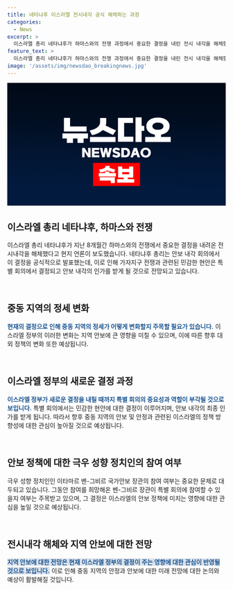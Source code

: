 ```yaml
---
title: 네타냐후 이스라엘 전시내각 공식 해체하는 과정
categories:
  - News
excerpt: >
  이스라엘 총리 네타냐후가 하마스와의 전쟁 과정에서 중요한 결정을 내린 전시 내각을 해체했습니다. 해체된 전시 내각으로 인해 가자지구 전쟁 관련 민감한 현안은 특별 회의에서 결정되고, 최종적으로 안보 내각의 승인을 받을 것으로 전망됩니다. 하지만 극우 성향 정치인 이타마르 벤-그비르 국가안보 장관은 이 특별 회의에 포함되지 않을 것으로 보입니다. 이스라엘 현지 언론의 보도에 따르면 네타냐후 총리는 전날 밤 열린 안보 내각 회의에서 이 결정을 공식화했습니다.
feature_text: >
  이스라엘 총리 네타냐후가 하마스와의 전쟁 과정에서 중요한 결정을 내린 전시 내각을 해체했습니다. 해체된 전시 내각으로 인해 가자지구 전쟁 관련 민감한 현안은 특별 회의에서 결정되고, 최종적으로 안보 내각의 승인을 받을 것으로 전망됩니다. 하지만 극우 성향 정치인 이타마르 벤-그비르 국가안보 장관은 이 특별 회의에 포함되지 않을 것으로 보입니다. 이스라엘 현지 언론의 보도에 따르면 네타냐후 총리는 전날 밤 열린 안보 내각 회의에서 이 결정을 공식화했습니다.
image: '/assets/img/newsdao_breakingnews.jpg'
---
```


<p><img src="/assets/img/newsdao_breakingnews.jpg" alt="pcversion 속보" /></p>

<h2 data-ke-size="size26">이스라엘 총리 네타냐후, 하마스와 전쟁</h2>

<p>이스라엘 총리 네타냐후가 지난 8개월간 하마스와의 전쟁에서 중요한 결정을 내려온 전시내각을 해체했다고 현지 언론이 보도했습니다. 네타냐후 총리는 안보 내각 회의에서 이 결정을 공식적으로 발표했는데, 이로 인해 가자지구 전쟁과 관련된 민감한 현안은 특별 회의에서 결정되고 안보 내각의 인가를 받게 될 것으로 전망되고 있습니다.</p>

<p data-ke-size="size16">&nbsp;</p>

<h2 data-ke-size="size26">중동 지역의 정세 변화</h2>

<p><b><span style="color: #1a5490;">현재의 결정으로 인해 중동 지역의 정세가 어떻게 변화할지 주목할 필요가 있습니다.</span></b> 이스라엘 정부의 이러한 변화는 지역 안보에 큰 영향을 미칠 수 있으며, 이에 따른 향후 대외 정책의 변화 또한 예상됩니다.</p>

<p data-ke-size="size16">&nbsp;</p>

<h2 data-ke-size="size26">이스라엘 정부의 새로운 결정 과정</h2>

<p><b><span style="color: #1a5490;">이스라엘 정부가 새로운 결정을 내릴 때까지 특별 회의의 중요성과 역할이 부각될 것으로 보입니다.</span></b> 특별 회의에서는 민감한 현안에 대한 결정이 이루어지며, 안보 내각의 최종 인가를 받게 됩니다. 따라서 향후 중동 지역의 안보 및 안정과 관련된 이스라엘의 정책 방향성에 대한 관심이 높아질 것으로 예상됩니다.</p>

<p data-ke-size="size16">&nbsp;</p>

<h2 data-ke-size="size26">안보 정책에 대한 극우 성향 정치인의 참여 여부</h2>

<p>극우 성향 정치인인 이타마르 벤-그비르 국가안보 장관의 참여 여부는 중요한 문제로 대두되고 있습니다. 그동안 참여를 희망해온 벤-그비르 장관이 특별 회의에 참여할 수 있을지 여부는 주목받고 있으며, 그 결정은 이스라엘의 안보 정책에 미치는 영향에 대한 관심을 높일 것으로 예상됩니다.</p>

<p data-ke-size="size16">&nbsp;</p>

<h2 data-ke-size="size26">전시내각 해체와 지역 안보에 대한 전망</h2>

<p><b><span style="background-color: #21538527; color: #1a5490;">지역 안보에 대한 전망은 현재 이스라엘 정부의 결정이 주는 영향에 대한 관심이 반영될 것으로 보입니다.</span></b> 이로 인해 중동 지역의 안정과 안보에 대한 미래 전망에 대한 논의와 예상이 활발해질 것입니다.</p>

